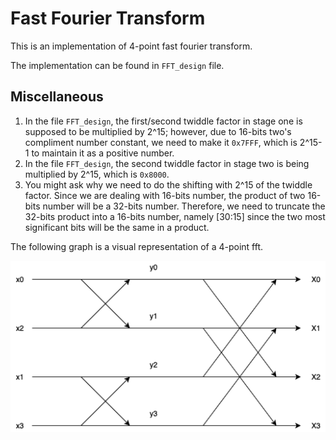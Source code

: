 # Fast Fourier Transform

This is an implementation of 4-point fast fourier transform.

The implementation can be found in `FFT_design` file.

## Miscellaneous
1. In the file `FFT_design`, the first/second twiddle factor in stage one is supposed to be multiplied by 2^15; however, due to 16-bits two's compliment number constant, we need to make it `0x7FFF`, which is 2^15-1 to maintain it as a positive number.
2. In the file `FFT_design`, the second twiddle factor in stage two is being multiplied by 2^15, which is `0x8000`.
3. You might ask why we need to do the shifting with 2^15 of the twiddle factor. Since we are dealing with 16-bits number, the product of two 16-bits number will be a 32-bits number. Therefore, we need to truncate the 32-bits product into a 16-bits number, namely [30:15] since the two most significant bits will be the same in a product.

The following graph is a visual representation of a 4-point fft.

![plot](./4_point_fft.png)